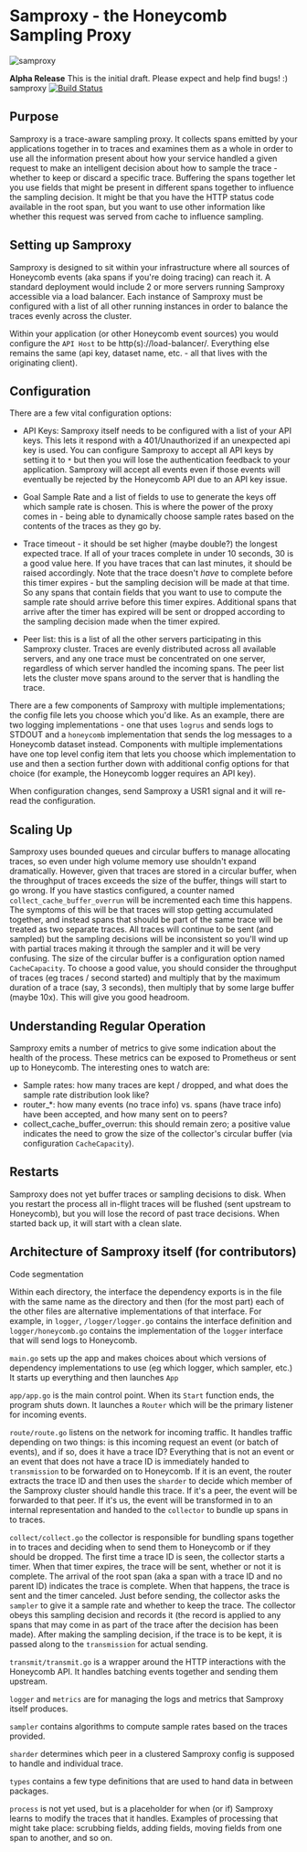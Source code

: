 
# Samproxy - the Honeycomb Sampling Proxy

![samproxy](https://user-images.githubusercontent.com/1476820/47527709-0e185f00-d858-11e8-8e66-4fd5294d1918.png)

**Alpha Release** This is the initial draft. Please expect and help find bugs! :)  samproxy [![Build Status](https://travis-ci.org/honeycombio/samproxy.svg?branch=master)](https://travis-ci.org/honeycombio/samproxy)

## Purpose

Samproxy is a trace-aware sampling proxy. It collects spans emitted by your applications together in to traces and examines them as a whole in order to use all the information present about how your service handled a given request to make an intelligent decision about how to sample the trace - whether to keep or discard a specific trace. Buffering the spans together let you use fields that might be present in different spans together to influence the sampling decision. It might be that you have the HTTP status code available in the root span, but you want to use other information like whether this request was served from cache to influence sampling.

## Setting up Samproxy

Samproxy is designed to sit within your infrastructure where all sources of Honeycomb events (aka spans if you're doing tracing) can reach it. A standard deployment would include 2 or more servers running Samproxy accessible via a load balancer. Each instance of Samproxy must be configured with a list of all other running instances in order to balance the traces evenly across the cluster.

Within your application (or other Honeycomb event sources) you would configure the `API Host` to be http(s)://load-balancer/. Everything else remains the same (api key, dataset name, etc. - all that lives with the originating client).

## Configuration

There are a few vital configuration options:

- API Keys: Samproxy itself needs to be configured with a list of your API keys. This lets it respond with a 401/Unauthorized if an unexpected api key is used. You can configure Samproxy to accept all API keys by setting it to `*` but then you will lose the authentication feedback to your application. Samproxy will accept all events even if those events will eventually be rejected by the Honeycomb API due to an API key issue.

- Goal Sample Rate and a list of fields to use to generate the keys off which sample rate is chosen. This is where the power of the proxy comes in - being able to dynamically choose sample rates based on the contents of the traces as they go by.

- Trace timeout - it should be set higher (maybe double?) the longest expected trace. If all of your traces complete in under 10 seconds, 30 is a good value here.  If you have traces that can last minutes, it should be raised accordingly. Note that the trace doesn't *have* to complete before this timer expires - but the sampling decision will be made at that time. So any spans that contain fields that you want to use to compute the sample rate should arrive before this timer expires. Additional spans that arrive after the timer has expired will be sent or dropped according to the sampling decision made when the timer expired.

- Peer list: this is a list of all the other servers participating in this Samproxy cluster. Traces are evenly distributed across all available servers, and any one trace must be concentrated on one server, regardless of which server handled the incoming spans. The peer list lets the cluster move spans around to the server that is handling the trace.

There are a few components of Samproxy with multiple implementations; the config file lets you choose which you'd like. As an example, there are two logging implementations - one that uses `logrus` and sends logs to STDOUT and a `honeycomb` implementation that sends the log messages to a Honeycomb dataset instead. Components with multiple implementations have one top level config item that lets you choose which implementation to use and then a section further down with additional config options for that choice (for example, the Honeycomb logger requires an API key).

When configuration changes, send Samproxy a USR1 signal and it will re-read the configuration.

## Scaling Up

Samproxy uses bounded queues and circular buffers to manage allocating traces, so even under high volume memory use shouldn't expand dramatically. However, given that traces are stored in a circular buffer, when the throughput of traces exceeds the size of the buffer, things will start to go wrong. If you have stastics configured, a counter named `collect_cache_buffer_overrun` will be incremented each time this happens. The symptoms of this will be that traces will stop getting accumulated together, and instead spans that should be part of the same trace will be treated as two separate traces.  All traces will continue to be sent (and sampled) but the sampling decisions will be inconsistent so you'll wind up with partial traces making it through the sampler and it will be very confusing.  The size of the circular buffer is a configuration option named `CacheCapacity`. To choose a good value, you should consider the throughput of traces (eg traces / second started) and multiply that by the maximum duration of a trace (say, 3 seconds), then multiply that by some large buffer (maybe 10x). This will give you good headroom.

## Understanding Regular Operation

Samproxy emits a number of metrics to give some indication about the health of the process. These metrics can be exposed to Prometheus or sent up to Honeycomb. The interesting ones to watch are:

- Sample rates: how many traces are kept / dropped, and what does the sample rate distribution look like?
- router_*: how many events (no trace info) vs. spans (have trace info) have been accepted, and how many sent on to peers?
- collect_cache_buffer_overrun: this should remain zero; a positive value indicates the need to grow the size of the collector's circular buffer (via configuration `CacheCapacity`).

## Restarts

Samproxy does not yet buffer traces or sampling decisions to disk. When you restart the process all in-flight traces will be flushed (sent upstream to Honeycomb), but you will lose the record of past trace decisions. When started back up, it will start with a clean slate.

## Architecture of Samproxy itself (for contributors)

Code segmentation

Within each directory, the interface the dependency exports is in the file with the same name as the directory and then (for the most part) each of the other files are alternative implementations of that interface.  For example, in `logger`, `/logger/logger.go` contains the interface definition and `logger/honeycomb.go` contains the implementation of the `logger` interface that will send logs to Honeycomb.

`main.go` sets up the app and makes choices about which versions of dependency implementations to use (eg which logger, which sampler, etc.) It starts up everything and then launches `App`

`app/app.go` is the main control point. When its `Start` function ends, the program shuts down. It launches a `Router` which will be the primary listener for incoming events.

`route/route.go` listens on the network for incoming traffic. It handles traffic depending on two things: is this incoming request an event (or batch of events), and if so, does it have a trace ID? Everything that is not an event or an event that does not have a trace ID is immediately handed to `transmission` to be forwarded on to Honeycomb. If it is an event, the router extracts the trace ID and then uses the `sharder` to decide which member of the Samproxy cluster should handle this trace. If it's a peer, the event will be forwarded to that peer. If it's us, the event will be transformed in to an internal representation and handed to the `collector` to bundle up spans in to traces.

`collect/collect.go` the collector is responsible for bundling spans together in to traces and deciding when to send them to Honeycomb or if they should be dropped. The first time a trace ID is seen, the collector starts a timer. When that timer expires, the trace will be sent, whether or not it is complete. The arrival of the root span (aka a span with a trace ID and no parent ID) indicates the trace is complete. When that happens, the trace is sent and the timer canceled. Just before sending, the collector asks the `sampler` to give it a sample rate and whether to keep the trace. The collector obeys this sampling decision and records it (the record is applied to any spans that may come in as part of the trace after the decision has been made). After making the sampling decision, if the trace is to be kept, it is passed along to the `transmission` for actual sending.

`transmit/transmit.go` is a wrapper around the HTTP interactions with the Honeycomb API. It handles batching events together and sending them upstream.

`logger` and `metrics` are for managing the logs and metrics that Samproxy itself produces.

`sampler` contains algorithms to compute sample rates based on the traces provided.

`sharder` determines which peer in a clustered Samproxy config is supposed to handle and individual trace.

`types` contains a few type definitions that are used to hand data in between packages.

`process` is not yet used, but is a placeholder for when (or if) Samproxy learns to modify the traces that it handles. Examples of processing that might take place: scrubbing fields, adding fields, moving fields from one span to another, and so on.


